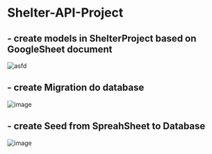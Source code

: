 # Shelter-API-Project

## - create models in ShelterProject based on GoogleSheet document
![asfd](https://user-images.githubusercontent.com/30668073/60247262-a58af180-98c0-11e9-8a45-bf79f56804d4.PNG)

## - create Migration do database
![image](https://user-images.githubusercontent.com/30668073/60247312-bfc4cf80-98c0-11e9-94ec-63542af10cfc.png)

## - create Seed from SpreahSheet to Database
![image](https://user-images.githubusercontent.com/30668073/60247378-dbc87100-98c0-11e9-965f-fb7456abab81.png)
